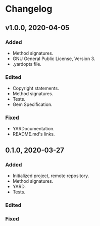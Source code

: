 # Changelog

## v1.0.0, 2020-04-05

### Added

- Method signatures.
- GNU General Public License, Version 3.
- .yardopts file.

### Edited

- Copyright statements.
- Method signatures.
- Tests.
- Gem Specification.

### Fixed

- YARDocumentation.
- README.md's links.

## 0.1.0, 2020-03-27

### Added

- Initialized project, remote repository.
- Method signatures.
- YARD.
- Tests.

### Edited

### Fixed

